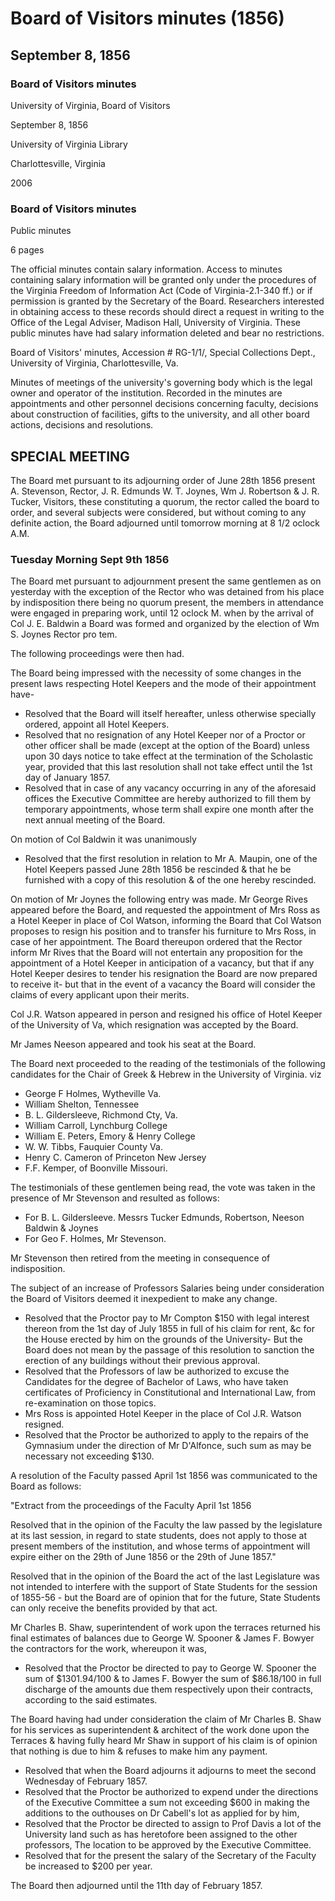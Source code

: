 <!-- altadded -->
<!-- altadded -->

<!-- llmmeta -->

<script type="application/ld+json">
{
"@context": "http://schema.org",
"@type": "BoardMinutes",
"name": "Board Minutes",
"startDate": "1856-09-08T00:00:00Z",
"endDate": "1856-09-11T00:00:00Z",
"location": {
"@type": "Place",
"name": "University of Virginia Library",
"address": {
"@type": "PostalAddress",
"addressLocality": "Charlottesville",
"addressRegion": "Virginia"
}
},
"organizer": {
"@type": "Organization",
"name": "University of Virginia, Board of Visitors"
},
"keywords": "Board of Visitors, University of Virginia, meeting minutes, education, governance",
"description": "Minutes from the Board of Visitors meeting held on September 8-11, 1856, detailing personnel decisions, resolutions regarding hotel keepers, and other governance matters.",
"attendee": \[
"A. Stevenson",
"J. R. Edmunds",
"W. T. Joynes",
"Wm J. Robertson",
"J. R. Tucker",
"Col J. E. Baldwin",
"Mr. James Neeson",
"Mr. George Rives",
"Col J.R. Watson",
"Mrs. Ross",
"Mr. Charles B. Shaw"
],
"about": \[
{
"@type": "Event",
"name": "Special Meeting of the Board",
"description": "A special meeting of the Board of Visitors to discuss various matters without coming to a definite action."
},
{
"@type": "Event",
"name": "Appointment of Hotel Keepers",
"description": "Discussions and resolutions concerning the appointment and resignation of hotel keepers at the university."
}
]
}

</script>

<!-- llmformatted -->

# Board of Visitors minutes (1856)

## September 8, 1856

### Board of Visitors minutes

University of Virginia, Board of Visitors

September 8, 1856

University of Virginia Library

Charlottesville, Virginia

2006

### Board of Visitors minutes

Public minutes

6 pages

The official minutes contain salary information. Access to minutes containing salary information will be granted only under the procedures of the Virginia Freedom of Information Act (Code of Virginia-2.1-340 ff.) or if permission is granted by the Secretary of the Board. Researchers interested in obtaining access to these records should direct a request in writing to the Office of the Legal Adviser, Madison Hall, University of Virginia. These public minutes have had salary information deleted and bear no restrictions.

Board of Visitors' minutes, Accession # RG-1/1/, Special Collections Dept., University of Virginia, Charlottesville, Va.

Minutes of meetings of the university's governing body which is the legal owner and operator of the institution. Recorded in the minutes are appointments and other personnel decisions concerning faculty, decisions about construction of facilities, gifts to the university, and all other board actions, decisions and resolutions.

## SPECIAL MEETING

The Board met pursuant to its adjourning order of June 28th 1856 present A. Stevenson, Rector, J. R. Edmunds W. T. Joynes, Wm J. Robertson & J. R. Tucker, Visitors, these constituting a quorum, the rector called the board to order, and several subjects were considered, but without coming to any definite action, the Board adjourned until tomorrow morning at 8 1/2 oclock A.M.

### Tuesday Morning Sept 9th 1856

The Board met pursuant to adjournment present the same gentlemen as on yesterday with the exception of the Rector who was detained from his place by indisposition there being no quorum present, the members in attendance were engaged in preparing work, until 12 oclock M. when by the arrival of Col J. E. Baldwin a Board was formed and organized by the election of Wm S. Joynes Rector pro tem.

The following proceedings were then had.

The Board being impressed with the necessity of some changes in the present laws respecting Hotel Keepers and the mode of their appointment have-

* Resolved that the Board will itself hereafter, unless otherwise specially ordered, appoint all Hotel Keepers.
* Resolved that no resignation of any Hotel Keeper nor of a Proctor or other officer shall be made (except at the option of the Board) unless upon 30 days notice to take effect at the termination of the Scholastic year, provided that this last resolution shall not take effect until the 1st day of January 1857.
* Resolved that in case of any vacancy occurring in any of the aforesaid offices the Executive Committee are hereby authorized to fill them by temporary appointments, whose term shall expire one month after the next annual meeting of the Board.

On motion of Col Baldwin it was unanimously

* Resolved that the first resolution in relation to Mr A. Maupin, one of the Hotel Keepers passed June 28th 1856 be rescinded & that he be furnished with a copy of this resolution & of the one hereby rescinded.

On motion of Mr Joynes the following entry was made. Mr George Rives appeared before the Board, and requested the appointment of Mrs Ross as a Hotel Keeper in place of Col Watson, informing the Board that Col Watson proposes to resign his position and to transfer his furniture to Mrs Ross, in case of her appointment. The Board thereupon ordered that the Rector inform Mr Rives that the Board will not entertain any proposition for the appointment of a Hotel Keeper in anticipation of a vacancy, but that if any Hotel Keeper desires to tender his resignation the Board are now prepared to receive it- but that in the event of a vacancy the Board will consider the claims of every applicant upon their merits.

Col J.R. Watson appeared in person and resigned his office of Hotel Keeper of the University of Va, which resignation was accepted by the Board.

Mr James Neeson appeared and took his seat at the Board.

The Board next proceeded to the reading of the testimonials of the following candidates for the Chair of Greek & Hebrew in the University of Virginia. viz

* George F Holmes, Wytheville Va.
* William Shelton, Tennessee
* B. L. Gildersleeve, Richmond Cty, Va.
* William Carroll, Lynchburg College
* William E. Peters, Emory & Henry College
* W. W. Tibbs, Fauquier County Va.
* Henry C. Cameron of Princeton New Jersey
* F.F. Kemper, of Boonville Missouri.

The testimonials of these gentlemen being read, the vote was taken in the presence of Mr Stevenson and resulted as follows:

* For B. L. Gildersleeve. Messrs Tucker Edmunds, Robertson, Neeson Baldwin & Joynes
* For Geo F. Holmes, Mr Stevenson.

Mr Stevenson then retired from the meeting in consequence of indisposition.

The subject of an increase of Professors Salaries being under consideration the Board of Visitors deemed it inexpedient to make any change.

* Resolved that the Proctor pay to Mr Compton $150 with legal interest thereon from the 1st day of July 1855 in full of his claim for rent, \&c for the House erected by him on the grounds of the University- But the Board does not mean by the passage of this resolution to sanction the erection of any buildings without their previous approval.
* Resolved that the Professors of law be authorized to excuse the Candidates for the degree of Bachelor of Laws, who have taken certificates of Proficiency in Constitutional and International Law, from re-examination on those topics.
* Mrs Ross is appointed Hotel Keeper in the place of Col J.R. Watson resigned.
* Resolved that the Proctor be authorized to apply to the repairs of the Gymnasium under the direction of Mr D'Alfonce, such sum as may be necessary not exceeding $130.

A resolution of the Faculty passed April 1st 1856 was communicated to the Board as follows:

"Extract from the proceedings of the Faculty April 1st 1856

Resolved that in the opinion of the Faculty the law passed by the legislature at its last session, in regard to state students, does not apply to those at present members of the institution, and whose terms of appointment will expire either on the 29th of June 1856 or the 29th of June 1857."

Resolved that in the opinion of the Board the act of the last Legislature was not intended to interfere with the support of State Students for the session of 1855-56 - but the Board are of opinion that for the future, State Students can only receive the benefits provided by that act.

Mr Charles B. Shaw, superintendent of work upon the terraces returned his final estimates of balances due to George W. Spooner & James F. Bowyer the contractors for the work, whereupon it was,

* Resolved that the Proctor be directed to pay to George W. Spooner the sum of $1301.94/100 & to James F. Bowyer the sum of $86.18/100 in full discharge of the amounts due them respectively upon their contracts, according to the said estimates.

The Board having had under consideration the claim of Mr Charles B. Shaw for his services as superintendent & architect of the work done upon the Terraces & having fully heard Mr Shaw in support of his claim is of opinion that nothing is due to him & refuses to make him any payment.

* Resolved that when the Board adjourns it adjourns to meet the second Wednesday of February 1857.
* Resolved that the Proctor be authorized to expend under the directions of the Executive Committee a sum not exceeding $600 in making the additions to the outhouses on Dr Cabell's lot as applied for by him,
* Resolved that the Proctor be directed to assign to Prof Davis a lot of the University land such as has heretofore been assigned to the other professors, The location to be approved by the Executive Committee.
* Resolved that for the present the salary of the Secretary of the Faculty be increased to $200 per year.

The Board then adjourned until the 11th day of February 1857.
